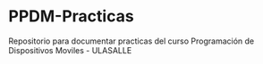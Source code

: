 # PPDM-Practicas
Repositorio para documentar practicas del curso Programación de Dispositivos Moviles - ULASALLE
